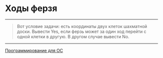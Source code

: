 # Ходы ферзя

***

> Вот условие задачи: есть координаты двух клеток шахматной доски. Вывести Yes, если ферзь может за один ход перейти с одной клетки в другую. В другом случае вывести No.

***

[Программирование для ОС](https://github.com/comradeGoose/OS_Programming#%D0%B1%D0%B8%D0%BB%D0%B5%D1%82%D0%BD%D0%B0%D1%8F-%D0%BA%D0%B0%D1%81%D1%81%D0%B0)